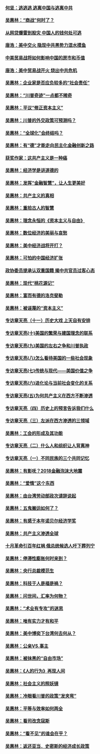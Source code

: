 #### [何坚：逃逃逃 逃离中国与逃离中共](../pages/nsc423/n10592891.md?t=10071231) 

#### [吴惠林：“商战”何时了？](../pages/nsc423/n10573558.md?t=10071231) 

#### [从网贷爆雷到股灾 中国人的钱何处可逃](../pages/nsc423/n10572800.md?t=10071231) 

#### [唐浩：美中交火 隐现中共黑势力混水摸鱼](../pages/nsc423/n10544040.md?t=10071231) 

#### [中美贸易战将如何影响中国的房市和币值](../pages/nsc423/n10543697.md?t=10071231) 

#### [唐浩：美中贸易战开火 烧出中共危机](../pages/nsc423/n10540126.md?t=10071231) 

#### [吴惠林：企业家是否应负较多的“社会责任”](../pages/nsc423/n10535022.md?t=10071231) 

#### [吴惠林：“川普奇迹”一点都不稀奇](../pages/nsc423/n10512808.md?t=10071231) 

#### [吴惠林：平议“修正资本主义”](../pages/nsc423/n10495724.md?t=10071231) 

#### [吴惠林：川普的外交政策可预测吗？](../pages/nsc423/n10462387.md?t=10071231) 

#### [吴惠林：“全球化”会终结吗？](../pages/nsc423/n10452838.md?t=10071231) 

#### [吴惠林：有“德”才能走向民主化金融创新之路](../pages/nsc423/n10432292.md?t=10071231) 

#### [获奖作家：这共产主义是一种癌](../pages/nsc423/n10431541.md?t=10071231) 

#### [吴惠林：经济学是讲道德的](../pages/nsc423/n10398014.md?t=10071231) 

#### [吴惠林：发挥“金融智慧”，让人生更美好](../pages/nsc423/n10375019.md?t=10071231) 

#### [吴惠林：共产主义的真相](../pages/nsc423/n10351394.md?t=10071231) 

#### [吴惠林：重拾古人的智慧](../pages/nsc423/n10337691.md?t=10071231) 

#### [吴惠林：理念永恒的《资本主义与自由》](../pages/nsc423/n10316274.md?t=10071231) 

#### [吴惠林：数位经济的美丽与哀愁](../pages/nsc423/n10292946.md?t=10071231) 

#### [吴惠林：美中经济战将开打？](../pages/nsc423/n10258825.md?t=10071231) 

#### [吴惠林：可怕的中国经济扩张](../pages/nsc423/n10219147.md?t=10071231) 

#### [政协委员提承认双重国籍 揭中共官员过客心态](../pages/nsc423/n10208809.md?t=10071231) 

#### [吴惠林：现代“桃花源记”](../pages/nsc423/n10185234.md?t=10071231) 

#### [吴惠林：富而有德的洛克斐勒](../pages/nsc423/n10142264.md?t=10071231) 

#### [吴惠林：被诬蔑的“资本主义”](../pages/nsc423/n10124816.md?t=10071231) 

#### [专访章天亮（十一）历史大戏 上天自有安排](../pages/nsc423/n10094905.md?t=10071231) 

#### [专访章天亮(十)美国的繁荣与建国理念的联系](../pages/nsc423/n10094899.md?t=10071231) 

#### [专访章天亮(九)美国的左右之争和川普执政](../pages/nsc423/n10094889.md?t=10071231) 

#### [专访章天亮(八)怎么看待美国的一些社会现象](../pages/nsc423/n10094857.md?t=10071231) 

#### [专访章天亮(七)传统与现代——美国价值之争](../pages/nsc423/n10093140.md?t=10071231) 

#### [专访章天亮(六)进化论与当前社会变化的关系](../pages/nsc423/n10092036.md?t=10071231) 

#### [专访章天亮(五)为何共产主义在西方不断渗透](../pages/nsc423/n10083620.md?t=10071231) 

#### [专访章天亮（四）历史上的预言告诉我们什么](../pages/nsc423/n10083606.md?t=10071231) 

#### [专访章天亮（三）左派在西方渗透的三领域](../pages/nsc423/n10081115.md?t=10071231) 

#### [吴惠林：工会的形成及其功能](../pages/nsc423/n10080633.md?t=10071231) 

#### [专访章天亮（二）什么人和组织让人背离神](../pages/nsc423/n10076637.md?t=10071231) 

#### [专访章天亮（一）不同民族的三个共同记忆](../pages/nsc423/n10074188.md?t=10071231) 

#### [吴惠林：有影呒？2018金融泡沫大地震](../pages/nsc423/n10040534.md?t=10071231) 

#### [吴惠林：“爱情”这个东西](../pages/nsc423/n10019423.md?t=10071231) 

#### [吴惠林：由台湾劳动部政次请辞说起](../pages/nsc423/n9979679.md?t=10071231) 

#### [吴惠林：五鬼搬运如何了？](../pages/nsc423/n9925338.md?t=10071231) 

#### [吴惠林：有感于本年诺贝尔经济学奖](../pages/nsc423/n9871883.md?t=10071231) 

#### [吴惠林：共产主义渗透全球](../pages/nsc423/n9812748.md?t=10071231) 

#### [十月革命引百年红祸 俄总统候选人吁下葬列宁](../pages/nsc423/n9810182.md?t=10071231) 

#### [吴惠林：停滞性膨胀何时来到？](../pages/nsc423/n9764136.md?t=10071231) 

#### [吴惠林：央行总裁模范生](../pages/nsc423/n9728134.md?t=10071231) 

#### [吴惠林：科技于人是福是祸？](../pages/nsc423/n9672982.md?t=10071231) 

#### [吴惠林：问世间，汇率为何物？](../pages/nsc423/n9621788.md?t=10071231) 

#### [吴惠林：“术业有专攻”的迷思](../pages/nsc423/n9580363.md?t=10071231) 

#### [吴惠林：唯有实力才有和平](../pages/nsc423/n9529599.md?t=10071231) 

#### [吴惠林：美中博奕下台湾何去何从？](../pages/nsc423/n9483598.md?t=10071231) 

#### [吴惠林：公亲VS.事主](../pages/nsc423/n9425637.md?t=10071231) 

#### [吴惠林：被抹黑的“自由市场”](../pages/nsc423/n9351545.md?t=10071231) 

#### [吴惠林：《人的行为》再现人间](../pages/nsc423/n9296339.md?t=10071231) 

#### [吴惠林：社会主义的照妖镜](../pages/nsc423/n9243460.md?t=10071231) 

#### [吴惠林：冷眼看川普的政策“发夹弯”](../pages/nsc423/n9120684.md?t=10071231) 

#### [吴惠林：平等与效率如何两全](../pages/nsc423/n9075430.md?t=10071231) 

#### [吴惠林：看司改念寇斯](../pages/nsc423/n9024915.md?t=10071231) 

#### [吴惠林：“看不见”的谁会在乎？](../pages/nsc423/n8977488.md?t=10071231) 

#### [吴惠林：返还亚当．史密斯的经济成长政策](../pages/nsc423/n8931896.md?t=10071231) 

